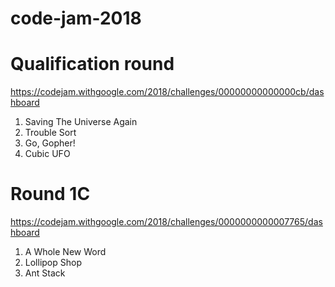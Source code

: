 # code-jam-2018

# Qualification round

https://codejam.withgoogle.com/2018/challenges/00000000000000cb/dashboard

1. Saving The Universe Again
2. Trouble Sort
3. Go, Gopher!
4. Cubic UFO

# Round 1C

https://codejam.withgoogle.com/2018/challenges/0000000000007765/dashboard

1. A Whole New Word
2. Lollipop Shop
3. Ant Stack

